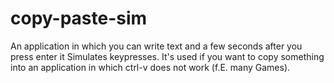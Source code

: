 # copy-paste-sim
An application in which you can write text and a few seconds after you press enter it Simulates keypresses. It's used if you want to copy something into an application in which ctrl-v does not work (f.E. many Games).

